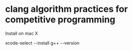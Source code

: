 # clang algorithm practices for competitive programming
Install on mac X

xcode-select --install 
g++ --version
